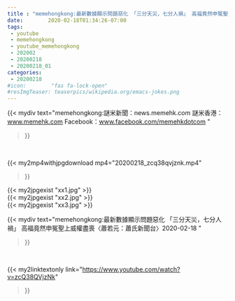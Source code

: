 ```yaml
---
title : "memehongkong:最新數據顯示問題惡化 「三分天災，七分人禍」 高福竟然申冤聖上威權盡喪〈蕭若元：蕭氏新聞台〉2020-02-18 "
date:        2020-02-18T01:34:26-07:00
tags:
 - youtube
 - memehongkong
 - youtube_memehongkong
 - 202002
 - 20200218
 - 20200218_01
categories:
 - 20200218
#icon:        "fas fa-lock-open"
#resImgTeaser: teaserpics/wikipedia.org/emacs-jokes.png
---
```


{{< mydiv text="memehongkong:謎米新聞：news.memehk.com 謎米香港： www.memehk.com Facebook：www.facebook.com/memehkdotcom "
>}}
<br>


{{< my2mp4withjpgdownload mp4="20200218_zcq38qvjznk.mp4"
>}}

{{< my2jpgexist "xx1.jpg" >}}<br>
{{< my2jpgexist "xx2.jpg" >}}<br>
{{< my2jpgexist "xx3.jpg" >}}<br>



{{< mydiv text="memehongkong:最新數據顯示問題惡化 「三分天災，七分人禍」 高福竟然申冤聖上威權盡喪〈蕭若元：蕭氏新聞台〉2020-02-18 "
>}}
<br>

{{< my2linktextonly link="https://www.youtube.com/watch?v=zcQ38QVjzNk"
>}}


<br>

